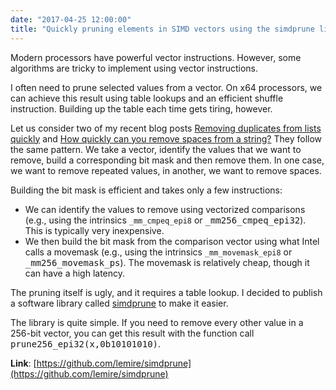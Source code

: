 ```yaml
---
date: "2017-04-25 12:00:00"
title: "Quickly pruning elements in SIMD vectors using the simdprune library"
---
```




Modern processors have powerful vector instructions. However, some algorithms are tricky to implement using vector instructions.

I often need to prune selected values from a vector. On x64 processors, we can achieve this result using table lookups and an efficient shuffle instruction. Building up the table each time gets tiring, however.

Let us consider two of my recent blog posts [Removing duplicates from lists quickly](/lemire/blog/2017/04/10/removing-duplicates-from-lists-quickly/) and [How quickly can you remove spaces from a string?](/lemire/blog/2017/01/20/how-quickly-can-you-remove-spaces-from-a-string/) They follow the same pattern. We take a vector, identify the values that we want to remove, build a corresponding bit mask and then remove them. In one case, we want to remove repeated values, in another, we want to remove spaces.

Building the bit mask is efficient and takes only a few instructions:

- We can identify the values to remove using vectorized comparisons (e.g., using the intrinsics `_mm_cmpeq_epi8` or <tt>_mm256_cmpeq_epi32</tt>). This is typically very inexpensive.
- We then build the bit mask from the comparison vector using what Intel calls a movemask (e.g., using the intrinsics `_mm_movemask_epi8` or <tt>_mm256_movemask_ps</tt>). The movemask is relatively cheap, though it can have a high latency.


The pruning itself is ugly, and it requires a table lookup. I decided to publish a software library called [simdprune](https://github.com/lemire/simdprune) to make it easier.

The library is quite simple. If you need to remove every other value in a 256-bit vector, you can get this result with the function call <tt>prune256_epi32(x,0b10101010)</tt>.

__Link__: [https://github.com/lemire/simdprune](https://github.com/lemire/simdprune)

